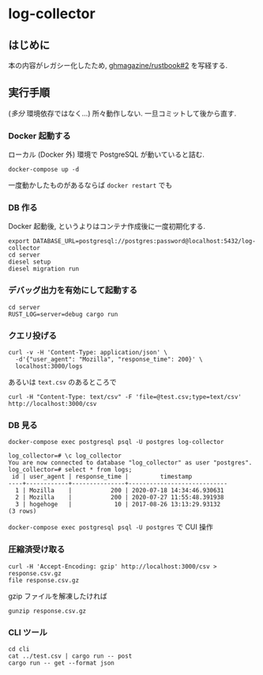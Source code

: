 # log-collector

## はじめに

本の内容がレガシー化したため, [ghmagazine/rustbook#2](https://github.com/ghmagazine/rustbook/pull/2) を写経する.

## 実行手順

(*多分* 環境依存ではなく…) 所々動作しない. 一旦コミットして後から直す.

### Docker 起動する

ローカル (Docker 外) 環境で PostgreSQL が動いていると詰む.

```console
docker-compose up -d
```

一度動かしたものがあるならば `docker restart` でも

### DB 作る

Docker 起動後, というよりはコンテナ作成後に一度初期化する.

```console
export DATABASE_URL=postgresql://postgres:password@localhost:5432/log-collector
cd server
diesel setup
diesel migration run
```

### デバッグ出力を有効にして起動する

```console
cd server
RUST_LOG=server=debug cargo run
```

### クエリ投げる

```console
curl -v -H 'Content-Type: application/json' \
  -d'{"user_agent": "Mozilla", "response_time": 200}' \
  localhost:3000/logs
```

あるいは `text.csv` のあるところで

```console
curl -H "Content-Type: text/csv" -F 'file=@test.csv;type=text/csv' http://localhost:3000/csv
```

### DB 見る

```console
docker-compose exec postgresql psql -U postgres log-collector
```

```console
log_collector=# \c log_collector
You are now connected to database "log_collector" as user "postgres".
log_collector=# select * from logs;
 id | user_agent | response_time |         timestamp          
----+------------+---------------+----------------------------
  1 | Mozilla    |           200 | 2020-07-18 14:34:46.930631
  2 | Mozilla    |           200 | 2020-07-27 11:55:48.391938
  3 | hogehoge   |            10 | 2017-08-26 13:13:29.93132
(3 rows)
```

`docker-compose exec postgresql psql -U postgres` で CUI 操作

### 圧縮済受け取る

```console
curl -H 'Accept-Encoding: gzip' http://localhost:3000/csv > response.csv.gz
file response.csv.gz
```

gzip ファイルを解凍したければ

```console
gunzip response.csv.gz
```

### CLI ツール

```console
cd cli
cat ../test.csv | cargo run -- post
cargo run -- get --format json
```
